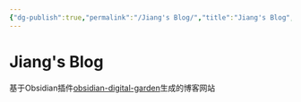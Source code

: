 ```yaml
---
{"dg-publish":true,"permalink":"/Jiang's Blog/","title":"Jiang's Blog","tags":["gardenEntry","gardenEntry","gardenEntry","gardenEntry","gardenEntry","gardenEntry"],"noteIcon":""}
---
```



# Jiang's Blog

基于Obsidian插件[obsidian-digital-garden](https://github.com/oleeskild/Obsidian-Digital-Garden)生成的博客网站
